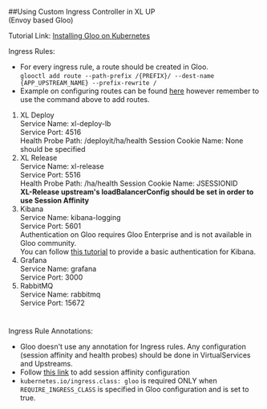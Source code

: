 ##Using Custom Ingress Controller in XL UP<br/>(Envoy based Gloo)

Tutorial Link: <a href="https://docs.solo.io/gloo/1.3.0/installation/gateway/kubernetes/">Installing Gloo on Kubernetes</a>

Ingress Rules:
- For every ingress rule, a route should be created in Gloo.<br/> 
`glooctl add route --path-prefix /{PREFIX}/ --dest-name {APP_UPSTREAM_NAME} --prefix-rewrite /`
- Example on configuring routes can be found <a href='https://docs.solo.io/gloo/1.3.0/gloo_routing/hello_world/#verify-the-upstream-for-the-pet-store-application'>here</a> however remember to use the command above to add routes. 
1. XL Deploy <br/>
Service Name: xl-deploy-lb<br/>
Service Port: 4516<br/>
Health Probe Path: /deployit/ha/health
Session Cookie Name: None should be specified
2. XL Release <br/>
Service Name: xl-release<br/>
Service Port: 5516<br/>
Health Probe Path: /ha/health
Session Cookie Name: JSESSIONID<br/>
**XL-Release upstream's loadBalancerConfig should be set in order to use Session Affinity**
3. Kibana <br/>
Service Name: kibana-logging<br/>
Service Port: 5601<br/>
Authentication on Gloo requires Gloo Enterprise and is not available in Gloo community.<br/>
You can follow <a href='https://docs.solo.io/gloo/latest/guides/security/auth/basic_auth/'>this tutorial</a> to provide a basic authentication for Kibana.
4. Grafana<br/>
Service Name: grafana<br/>
Service Port: 3000
5. RabbitMQ<br/>
Service Name: rabbitmq<br/>
Service Port: 15672
#
Ingress Rule Annotations:<br/>
- Gloo doesn't use any annotation for Ingress rules. Any configuration (session affinity and health probes) should be done in VirtualServices and Upstreams.
- Follow <a href="https://docs.solo.io/gloo/1.1.0/advanced_configuration/session_affinity/">this link</a> to add session affinity configuration
- `kubernetes.io/ingress.class: gloo` is required ONLY when `REQUIRE_INGRESS_CLASS` is specified in Gloo configuration and is set to true.
